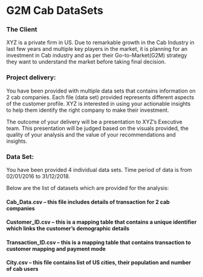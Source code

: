# G2M Cab DataSets

### The Client

XYZ is a private firm in US. Due to remarkable growth in the Cab Industry in last few years and multiple key players in the market, it is planning for an investment in Cab industry and as per their Go-to-Market(G2M) strategy they want to understand the market before taking final decision.

### Project delivery:

You have been provided with multiple data sets that contains information on 2 cab companies. Each file (data set) provided represents different aspects of the customer profile. XYZ is interested in using your actionable insights to help them identify the right company to make their investment.

The outcome of your delivery will be a presentation to XYZ’s Executive team. This presentation will be judged based on the visuals provided, the quality of your analysis and the value of your recommendations and insights. 

### Data Set:

You have been provided 4 individual data sets. Time period of data is from 02/01/2016 to 31/12/2018.

Below are the list of datasets which are provided for the analysis:

#### Cab_Data.csv – this file includes details of transaction for 2 cab companies

#### Customer_ID.csv – this is a mapping table that contains a unique identifier which links the customer’s demographic details

#### Transaction_ID.csv – this is a mapping table that contains transaction to customer mapping and payment mode

#### City.csv – this file contains list of US cities, their population and number of cab users
